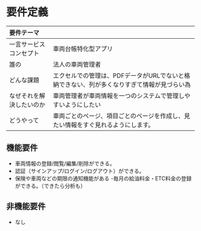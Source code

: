 # 要件定義



|要件テーマ||
|:-|:-|
一言サービスコンセプト|車両台帳特化型アプリ|
誰の|法人の車両管理者|
どんな課題|エクセルでの管理は、PDFデータがURLでないと格納できない、列が多くなりすぎて情報が見づらい為|
なぜそれを解決したいのか|車両管理者が車両情報を一つのシステムで管理しやすいようにしたい
どうやって|車両ごとのページ、項目ごとのページを作成し、見たい情報をすぐ見れるようにします。|

## 機能要件
- 車両情報の登録/閲覧/編集/削除ができる。
- 認証（サインアップ/ログイン/ログアウト）ができる。
- 保険や車両などの期限の通知機能がある
 -毎月の給油料金・ETC料金の登録ができる。（できたら分析も）

 ## 非機能要件
 - なし













